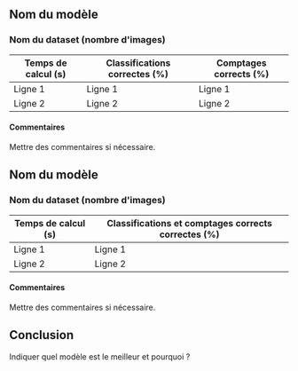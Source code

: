 ## Nom du modèle
### Nom du dataset (nombre d'images)
| Temps de calcul (s) | Classifications correctes (%) | Comptages corrects (%) |
|-----------|-----------|-----------|
| Ligne 1   | Ligne 1   | Ligne 1   |
| Ligne 2   | Ligne 2   | Ligne 2   |
#### Commentaires
Mettre des commentaires si nécessaire.

## Nom du modèle
### Nom du dataset (nombre d'images)
| Temps de calcul (s) | Classifications et comptages corrects correctes (%) |
|-----------|-----------|
| Ligne 1   | Ligne 1   |
| Ligne 2   | Ligne 2   |
#### Commentaires
Mettre des commentaires si nécessaire.

## Conclusion
Indiquer quel modèle est le meilleur et pourquoi ?
